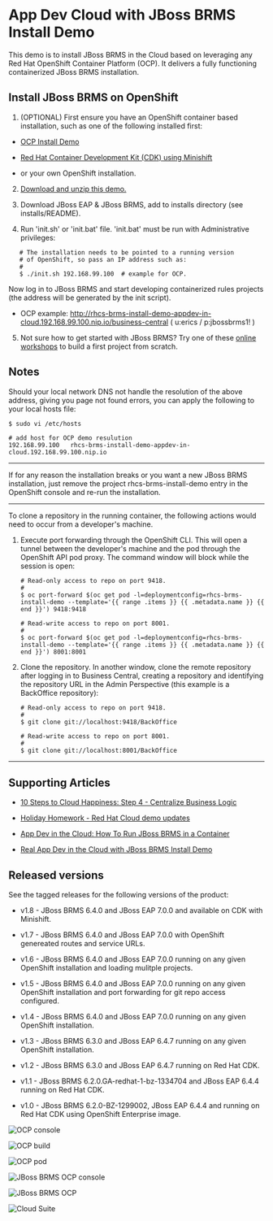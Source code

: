 App Dev Cloud with JBoss BRMS Install Demo 
==========================================
This demo is to install JBoss BRMS in the Cloud based on leveraging any Red Hat OpenShift Container Platform (OCP).
It delivers a fully functioning containerized JBoss BRMS installation.


Install JBoss BRMS on OpenShift
-------------------------------
1. (OPTIONAL) First ensure you have an OpenShift container based installation, such as one of the following installed first:

  - [OCP Install Demo](https://github.com/redhatdemocentral/ocp-install-demo)

  - [Red Hat Container Development Kit (CDK) using Minishift](https://developers.redhat.com/products/cdk/overview)

  - or your own OpenShift installation.

2. [Download and unzip this demo.](https://github.com/redhatdemocentral/rhcs-brms-install-demo/archive/master.zip)

3. Download JBoss EAP & JBoss BRMS, add to installs directory (see installs/README).

4. Run 'init.sh' or 'init.bat' file. 'init.bat' must be run with Administrative privileges:
```
   # The installation needs to be pointed to a running version
   # of OpenShift, so pass an IP address such as:
   #
   $ ./init.sh 192.168.99.100  # example for OCP.
```

Now log in to JBoss BRMS and start developing containerized rules projects (the address will be generated by the init script).

  - OCP example: http://rhcs-brms-install-demo-appdev-in-cloud.192.168.99.100.nip.io/business-central ( u:erics / p:jbossbrms1! )

5. Not sure how to get started with JBoss BRMS? Try one of these <a href="https://bpmworkshop.github.io/#/4" target="_blank">online workshops</a> to build a first project from scratch.


Notes
-----

Should your local network DNS not handle the resolution of the above address, giving you page not found errors, you can apply the
following to your local hosts file:

```
$ sudo vi /etc/hosts

# add host for OCP demo resulution
192.168.99.100   rhcs-brms-install-demo-appdev-in-cloud.192.168.99.100.nip.io 
```

-----

If for any reason the installation breaks or you want a new JBoss BRMS installation, just remove the project rhcs-brms-install-demo entry in the OpenShift console and re-run the installation.

-----

To clone a repository in the running container, the following actions would need to occur from a developer's machine.

1. Execute port forwarding through the OpenShift CLI. This will open a tunnel between the developer's machine and the pod through
	 the OpenShift API pod proxy. The command window will block while the session is open:

   ```
   # Read-only access to repo on port 9418.
   #
   $ oc port-forward $(oc get pod -l=deploymentconfig=rhcs-brms-install-demo --template='{{ range .items }} {{ .metadata.name }} {{ end }}') 9418:9418

   # Read-write access to repo on port 8001.
   #
   $ oc port-forward $(oc get pod -l=deploymentconfig=rhcs-brms-install-demo --template='{{ range .items }} {{ .metadata.name }} {{ end }}') 8001:8001
   ```

2. Clone the repository. In another window, clone the remote repository after logging in to Business Central, creating a repository
	 and identifying the repository URL in the Admin Perspective (this example is a BackOffice repository):

   ```
   # Read-only access to repo on port 9418.
   #
   $ git clone git://localhost:9418/BackOffice

   # Read-write access to repo on port 8001.
   #
   $ git clone git://localhost:8001/BackOffice
   ```

-----


Supporting Articles
-------------------
- [10 Steps to Cloud Happiness: Step 4 - Centralize Business Logic](http://www.schabell.org/2017/10/10-steps-to-cloud-happiness-step-4.html)

- [Holiday Homework - Red Hat Cloud demo updates](http://www.schabell.org/2016/12/holiday-homework-redhat-cloud-demo-updates.html)

- [App Dev in the Cloud: How To Run JBoss BRMS in a Container](http://www.schabell.org/2016/12/appdev-cloud-howto-run-jboss-brms-in-container.html)

- [Real App Dev in the Cloud with JBoss BRMS Install Demo](http://www.schabell.org/2016/03/real-appdev-in-cloud-jboss-brms-install-demo.html)


Released versions
-----------------
See the tagged releases for the following versions of the product:

- v1.8 - JBoss BRMS 6.4.0 and JBoss EAP 7.0.0 and available on CDK with Minishift.

- v1.7 - JBoss BRMS 6.4.0 and JBoss EAP 7.0.0 with OpenShift genereated routes and service URLs.

- v1.6 - JBoss BRMS 6.4.0 and JBoss EAP 7.0.0 running on any given OpenShift installation and loading mulitple projects.

- v1.5 - JBoss BRMS 6.4.0 and JBoss EAP 7.0.0 running on any given OpenShift installation and port forwarding for git repo access configured.

- v1.4 - JBoss BRMS 6.4.0 and JBoss EAP 7.0.0 running on any given OpenShift installation.

- v1.3 - JBoss BRMS 6.3.0 and JBoss EAP 6.4.7 running on any given OpenShift installation.

- v1.2 - JBoss BRMS 6.3.0 and JBoss EAP 6.4.7 running on Red Hat CDK.

- v1.1 - JBoss BRMS 6.2.0.GA-redhat-1-bz-1334704 and JBoss EAP 6.4.4 running on Red Hat CDK.

- v1.0 - JBoss BRMS 6.2.0-BZ-1299002, JBoss EAP 6.4.4 and running on Red Hat CDK using OpenShift Enterprise image. 

![OCP console](https://github.com/redhatdemocentral/rhcs-brms-install-demo/blob/master/docs/demo-images/rhcs-brms-ocp-console.png?raw=true)

![OCP build](https://github.com/redhatdemocentral/rhcs-brms-install-demo/blob/master/docs/demo-images/rhcs-brms-build-ocp.png?raw=true)

![OCP pod](https://github.com/redhatdemocentral/rhcs-brms-install-demo/blob/master/docs/demo-images/rhcs-brms-pod-ocp.png?raw=true)

![JBoss BRMS OCP console](https://github.com/redhatdemocentral/rhcs-brms-install-demo/blob/master/docs/demo-images/jboss-brms-ocp-console.png?raw=true)

![JBoss BRMS OCP](https://github.com/redhatdemocentral/rhcs-brms-install-demo/blob/master/docs/demo-images/jboss-brms-ocp.png?raw=true)

![Cloud Suite](https://github.com/redhatdemocentral/rhcs-brms-install-demo/blob/master/docs/demo-images/rhcs-arch.png?raw=true)

